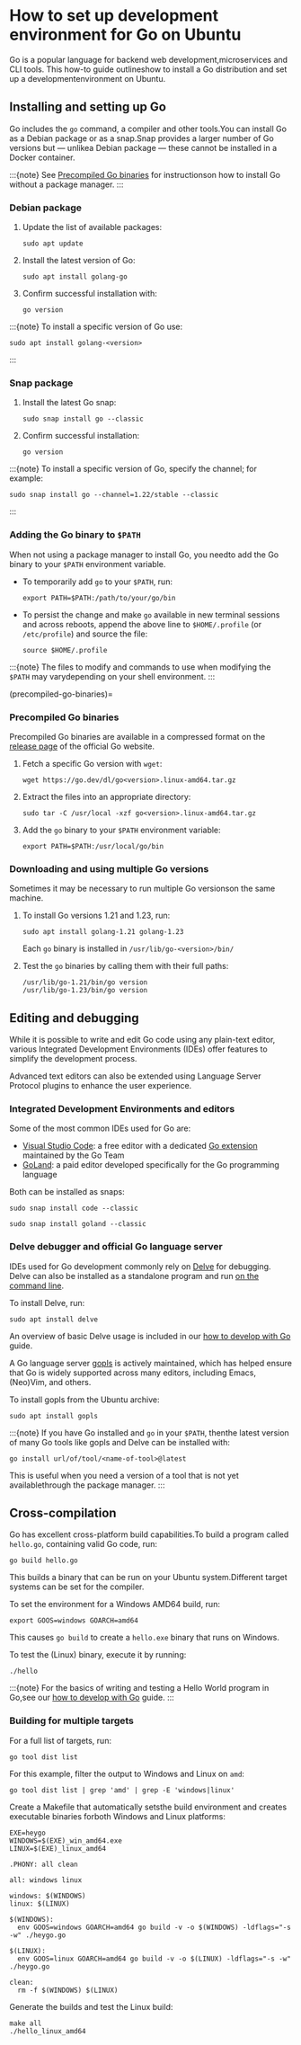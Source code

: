 # How to set up development environment for Go on Ubuntu

Go is a popular language for backend web development,microservices and CLI tools. This how-to guide outlineshow to install a Go distribution and set up a developmentenvironment on Ubuntu.


## Installing and setting up Go

Go includes the `go` command, a compiler and other tools.You can install Go as a Debian package or as a snap.Snap provides a larger number of Go versions but — unlikea Debian package — these cannot be installed in a Docker container.

:::{note}
See [Precompiled Go binaries](#precompiled-go-binaries) for instructionson how to install Go without a package manager.
:::


### Debian package

1. Update the list of available packages:

    ```none
    sudo apt update
    ```

2. Install the latest version of Go:

    ```none
    sudo apt install golang-go
    ```

3. Confirm successful installation with:

    ```none
    go version
    ```

:::{note}
To install a specific version of Go use:

```none
sudo apt install golang-<version>
```
:::


### Snap package

1. Install the latest Go snap:

    ```none
    sudo snap install go --classic
    ```

2. Confirm successful installation:

    ```none
    go version
    ```

:::{note}
To install a specific version of Go, specify the channel; for example:

```none
sudo snap install go --channel=1.22/stable --classic
```
:::


### Adding the Go binary to `$PATH`

When not using a package manager to install Go, you needto add the Go binary to your `$PATH` environment variable.

* To temporarily add `go` to your `$PATH`, run:

    ```none
    export PATH=$PATH:/path/to/your/go/bin
    ```

* To persist the change and make `go` available in new terminal sessions and across reboots, append the above line to `$HOME/.profile` (or `/etc/profile`) and source the file:

    ```none
    source $HOME/.profile
    ```

:::{note}
The files to modify and commands to use when modifying the `$PATH` may varydepending on your shell environment.
:::


(precompiled-go-binaries)=
### Precompiled Go binaries

Precompiled Go binaries are available in a compressed format on the [release page](https://go.dev/dl/) of the official Go website.

1. Fetch a specific Go version with `wget`:

    ```none
    wget https://go.dev/dl/go<version>.linux-amd64.tar.gz 
    ```

2. Extract the files into an appropriate directory:

    ```none
    sudo tar -C /usr/local -xzf go<version>.linux-amd64.tar.gz
    ```

3. Add the `go` binary to your `$PATH` environment variable:

    ```none
    export PATH=$PATH:/usr/local/go/bin
    ```

### Downloading and using multiple Go versions

Sometimes it may be necessary to run multiple Go versionson the same machine.

1. To install Go versions 1.21 and 1.23, run:

    ```none
    sudo apt install golang-1.21 golang-1.23
    ```

   Each `go` binary is installed in `/usr/lib/go-<version>/bin/`

2. Test the `go` binaries by calling them with their full paths:

    ```none
    /usr/lib/go-1.21/bin/go version
    /usr/lib/go-1.23/bin/go version
    ```


## Editing and debugging

While it is possible to write and edit Go code using any plain-text editor, various Integrated Development Environments (IDEs) offer features to simplify the development process.

Advanced text editors can also be extended using Language Server Protocol plugins to enhance the user experience.


### Integrated Development Environments and editors

Some of the most common IDEs used for Go are:

- [Visual Studio Code](https://code.visualstudio.com/): a free editor with a dedicated [Go extension](https://marketplace.visualstudio.com/items?itemName=golang.Go) maintained by the Go Team
- [GoLand](https://www.jetbrains.com/go/): a paid editor developed specifically for the Go programming language

Both can be installed as snaps:

```none
sudo snap install code --classic
```

```none
sudo snap install goland --classic
```

### Delve debugger and official Go language server

IDEs used for Go development commonly rely on [Delve](https://github.com/go-delve/delve) for debugging.
Delve can also be installed as a standalone program and run [on the command line](https://github.com/go-delve/delve/blob/master/Documentation/cli/getting_started.md).

To install Delve, run:

```none
sudo apt install delve
```

An overview of basic Delve usage is included in our [how to develop with Go](./go-use.md) guide.

A Go language server [gopls](https://pkg.go.dev/golang.org/x/tools/gopls) is actively maintained, which has helped ensure that Go is widely supported across many editors, including Emacs, (Neo)Vim, and others.

To install gopls from the Ubuntu archive:

```none
sudo apt install gopls
```

:::{note}
If you have Go installed and `go` in your `$PATH`, thenthe latest version of many Go tools like gopls and Delve can be installed with:

```none
go install url/of/tool/<name-of-tool>@latest
```

This is useful when you need a version of a tool that is not yet availablethrough the package manager.
:::


## Cross-compilation

Go has excellent cross-platform build capabilities.To build a program called `hello.go`, containing valid Go code, run:

```none
go build hello.go
```

This builds a binary that can be run on your Ubuntu system.Different target systems can be set for the compiler.

To set the environment for a Windows AMD64 build, run:

```none
export GOOS=windows GOARCH=amd64
```

This causes `go build` to create a `hello.exe` binary that runs on Windows.

To test the (Linux) binary, execute it by running:

```none
./hello
```

:::{note}
For the basics of writing and testing a Hello World program in Go,see our [how to develop with Go](./go-use.md) guide.
:::


### Building for multiple targets

For a full list of targets, run:

```none
go tool dist list
```

For this example, filter the output to Windows and Linux on `amd`:

```none
go tool dist list | grep 'amd' | grep -E 'windows|linux'
```

Create a Makefile that automatically setsthe build environment and creates executable binaries forboth Windows and Linux platforms:

```make
EXE=heygo
WINDOWS=$(EXE)_win_amd64.exe
LINUX=$(EXE)_linux_amd64

.PHONY: all clean

all: windows linux

windows: $(WINDOWS)
linux: $(LINUX)

$(WINDOWS):
  env GOOS=windows GOARCH=amd64 go build -v -o $(WINDOWS) -ldflags="-s -w" ./heygo.go

$(LINUX):
  env GOOS=linux GOARCH=amd64 go build -v -o $(LINUX) -ldflags="-s -w" ./heygo.go

clean:
  rm -f $(WINDOWS) $(LINUX)
```

Generate the builds and test the Linux build:

```none
make all
./hello_linux_amd64
```
